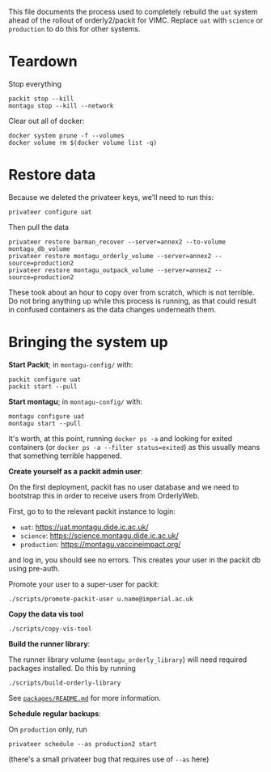 This file documents the process used to completely rebuild the `uat` system ahead of the rollout of orderly2/packit for VIMC.  Replace `uat` with `science` or `production` to do this for other systems.

# Teardown

Stop everything

```
packit stop --kill
montagu stop --kill --network
```

Clear out all of docker:

```
docker system prune -f --volumes
docker volume rm $(docker volume list -q)
```

# Restore data

Because we deleted the privateer keys, we'll need to run this:

```
privateer configure uat
```

Then pull the data

```
privateer restore barman_recover --server=annex2 --to-volume montagu_db_volume
privateer restore montagu_orderly_volume --server=annex2 --source=production2
privateer restore montagu_outpack_volume --server=annex2 --source=production2
```

These took about an hour to copy over from scratch, which is not terrible.  Do not bring anything up while this process is running, as that could result in confused containers as the data changes underneath them.

# Bringing the system up

**Start Packit**; in `montagu-config/` with:

```
packit configure uat
packit start --pull
```

**Start montagu**; in `montagu-config/` with:

```
montagu configure uat
montagu start --pull
```

It's worth, at this point, running `docker ps -a` and looking for exited containers (or `docker ps -a --filter status=exited`) as this usually means that something terrible happened.

**Create yourself as a packit admin user**:

On the first deployment, packit has no user database and we need to bootstrap this in order to receive users from OrderlyWeb.

First, go to to the relevant packit instance to login:

* `uat`: https://uat.montagu.dide.ic.ac.uk/
* `science`: https://science.montagu.dide.ic.ac.uk/
* `production`: https://montagu.vaccineimpact.org/

and log in, you should see no errors.  This creates your user in the packit db using pre-auth.

Promote your user to a super-user for packit:

```
./scripts/promote-packit-user u.name@imperial.ac.uk
```

**Copy the data vis tool**

```
./scripts/copy-vis-tool
```

**Build the runner library**:

The runner library volume (`montagu_orderly_library`) will need required packages installed.  Do this by running

```
./scripts/build-orderly-library
```

See [`packages/README.md`](packages/README.md) for more information.

**Schedule regular backups**:

On `production` only, run

```
privateer schedule --as production2 start
```

(there's a small privateer bug that requires use of `--as` here)
